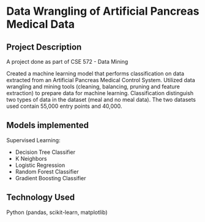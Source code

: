 # Data Wrangling of Artificial Pancreas Medical Data
## Project Description
<!--- 
in the united states, no of people with diabetes...

most diabetes patients have to regualry take insulin in the form of injection

a medical advanced was found, that relies heavily on data science tools.

this device called an artificial pancreas automate the process.. improving quality of life..

in this project, i attempt to train a machine model that...

the data was provided by asu..

result was..

conclusions...

references

AMA
Barnard C. The artificial pancreas: Potential to transform diabetes care. diabetes.medicinematters.com. https://diabetes.medicinematters.com/artificial-pancreas-systems/the-artificial-pancreas-potential-to-transform-diabetes-care/12111508. Published March 3, 2017. Accessed June 9, 2022. 


--->
A project done as part of CSE 572 - Data Mining 

Created a machine learning model that performs classification on data extracted from an Artificial Pancreas Medical Control System. 
Utilized data wrangling and mining tools (cleaning, balancing, pruning and feature extraction) to prepare data for machine learning. Classification distinguish two types of data in the dataset (meal and no meal data). The two datasets used contain 55,000 entry points and 40,000.

## Models implemented
Supervised Learning: 
- Decision Tree Classifier
- K Neighbors
- Logistic Regression
- Random Forest Classifier
- Gradient Boosting Classifier

## Technology Used
Python (pandas, scikit-learn, matplotlib)
